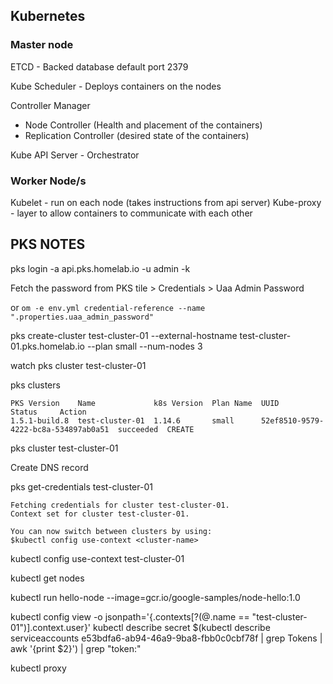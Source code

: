 Kubernetes
---

### Master node

ETCD - Backed database
default port 2379

Kube Scheduler - Deploys containers on the nodes

Controller Manager
- Node Controller (Health and placement of the containers)
- Replication Controller (desired state of the containers)

Kube API Server - Orchestrator


### Worker Node/s
Kubelet - run on each node (takes instructions from api server)
Kube-proxy - layer to allow containers to communicate with each other


## PKS NOTES

pks login -a api.pks.homelab.io -u admin -k

Fetch the password from PKS tile > Credentials > Uaa Admin Password

or `om -e env.yml credential-reference --name ".properties.uaa_admin_password"`

pks create-cluster test-cluster-01 --external-hostname test-cluster-01.pks.homelab.io --plan small --num-nodes 3

watch pks cluster test-cluster-01

pks clusters
```
PKS Version    Name             k8s Version  Plan Name  UUID                                  Status     Action
1.5.1-build.8  test-cluster-01  1.14.6       small      52ef8510-9579-4222-bc8a-534897ab0a51  succeeded  CREATE
```

pks cluster test-cluster-01

Create DNS record

pks get-credentials test-cluster-01
```
Fetching credentials for cluster test-cluster-01.
Context set for cluster test-cluster-01.

You can now switch between clusters by using:
$kubectl config use-context <cluster-name>
```

kubectl config use-context test-cluster-01

kubectl get nodes

kubectl run hello-node --image=gcr.io/google-samples/node-hello:1.0

kubectl config view -o jsonpath='{.contexts[?(@.name == "test-cluster-01")].context.user}'
kubectl describe secret $(kubectl describe serviceaccounts e53bdfa6-ab94-46a9-9ba8-fbb0c0cbf78f | grep Tokens | awk '{print $2}') | grep "token:"

kubectl proxy
